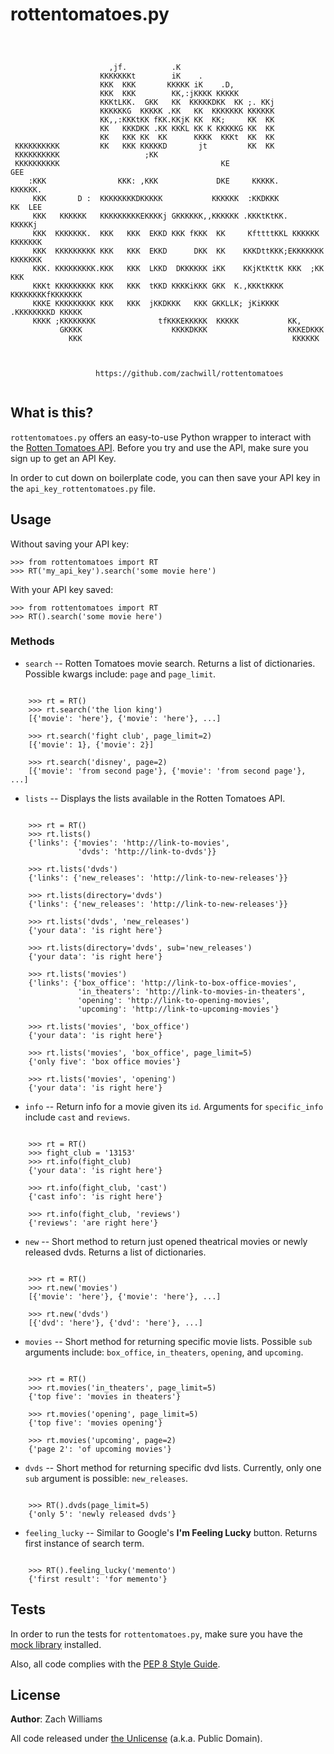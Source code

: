 rottentomatoes.py
================

<pre><code>


                      ,jf.          .K                                          
                    KKKKKKKt        iK    .                                     
                    KKK  KKK       KKKKK iK    .D,                              
                    KKK  KKK        KK,:jKKKK KKKKK                             
                    KKKtLKK.  GKK   KK  KKKKKDKK  KK ;. KKj                     
                    KKKKKKG  KKKKK .KK   KK  KKKKKKK KKKKKK                     
                    KK,,:KKKtKK fKK.KKjK KK  KK;     KK  KK                     
                    KK   KKKDKK .KK KKKL KK K KKKKKG KK  KK                     
                    KK   KKK KK  KK      KKKK  KKKt  KK  KK                     
 KKKKKKKKKK         KK   KKK KKKKKD       jt         KK  KK                     
 KKKKKKKKKK                   ;KK                                               
 KKKKKKKKKK                                    KE                        GEE    
    :KKK                KKK: ,KKK             DKE     KKKKK.           KKKKKK.  
     KKK       D :  KKKKKKKKDKKKKK           KKKKKK  :KKDKKK           KK  LEE  
     KKK   KKKKKK   KKKKKKKKKEKKKKj GKKKKKK,,KKKKKK .KKKtKtKK.         KKKKKj   
     KKK  KKKKKKK.  KKK   KKK  EKKD KKK fKKK  KK     KfttttKKL KKKKKK  KKKKKKK  
     KKK  KKKKKKKKK KKK   KKK  EKKD      DKK  KK    KKKDttKKK;EKKKKKKK  KKKKKKK 
     KKK. KKKKKKKKK.KKK   KKK  LKKD  DKKKKKK iKK    KKjKtKttK KKK  ;KK      KKK 
     KKKt KKKKKKKKK KKK   KKK  tKKD KKKKiKKK GKK  K.,KKKtKKKK KKKKKKKKfKKKKKKK  
     KKKE KKKKKKKKK KKK   KKK  jKKDKKK   KKK GKKLLK; jKiKKKK .KKKKKKKKD KKKKK   
     KKKK ;KKKKKKKK              tfKKKEKKKKK  KKKKK           KK,               
           GKKKK                    KKKKDKKK                  KKKEDKKK          
             KKK                                               KKKKKK           



                   https://github.com/zachwill/rottentomatoes

</code></pre>


What is this?
------------

`rottentomatoes.py` offers an easy-to-use Python wrapper to interact with the
[Rotten Tomatoes API](http://developer.rottentomatoes.com/). Before you try and
use the API, make sure you sign up to get an API Key.

In order to cut down on boilerplate code, you can then save your API key in the
`api_key_rottentomatoes.py` file.


Usage
-----

Without saving your API key:

    >>> from rottentomatoes import RT
    >>> RT('my_api_key').search('some movie here')

With your API key saved:

    >>> from rottentomatoes import RT
    >>> RT().search('some movie here')

### Methods

* `search`  -- Rotten Tomatoes movie search. Returns a list of dictionaries. Possible kwargs include: `page` and `page_limit`.
<pre><code>
    >>> rt = RT()
    >>> rt.search('the lion king')
    [{'movie': 'here'}, {'movie': 'here'}, ...]

    >>> rt.search('fight club', page_limit=2)
    [{'movie': 1}, {'movie': 2}]

    >>> rt.search('disney', page=2)
    [{'movie': 'from second page'}, {'movie': 'from second page'}, ...]
</code></pre>

* `lists` -- Displays the lists available in the Rotten Tomatoes API.
<pre><code>
    >>> rt = RT()
    >>> rt.lists()
    {'links': {'movies': 'http://link-to-movies',
               'dvds': 'http://link-to-dvds'}}

    >>> rt.lists('dvds')
    {'links': {'new_releases': 'http://link-to-new-releases'}}

    >>> rt.lists(directory='dvds')
    {'links': {'new_releases': 'http://link-to-new-releases'}}

    >>> rt.lists('dvds', 'new_releases')
    {'your data': 'is right here'}

    >>> rt.lists(directory='dvds', sub='new_releases')
    {'your data': 'is right here'}

    >>> rt.lists('movies')
    {'links': {'box_office': 'http://link-to-box-office-movies',
               'in_theaters': 'http://link-to-movies-in-theaters',
               'opening': 'http://link-to-opening-movies',
               'upcoming': 'http://link-to-upcoming-movies'}

    >>> rt.lists('movies', 'box_office')
    {'your data': 'is right here'}

    >>> rt.lists('movies', 'box_office', page_limit=5)
    {'only five': 'box office movies'}

    >>> rt.lists('movies', 'opening')
    {'your data': 'is right here'}
</code></pre>

* `info` -- Return info for a movie given its `id`. Arguments for `specific_info` include `cast` and `reviews`.
<pre><code>
    >>> rt = RT()
    >>> fight_club = '13153'
    >>> rt.info(fight_club)
    {'your data': 'is right here'}

    >>> rt.info(fight_club, 'cast')
    {'cast info': 'is right here'}

    >>> rt.info(fight_club, 'reviews')
    {'reviews': 'are right here'}
</code></pre>

* `new`  -- Short method to return just opened theatrical movies or newly released dvds. Returns a list of dictionaries.
<pre><code>
    >>> rt = RT()
    >>> rt.new('movies')
    [{'movie': 'here'}, {'movie': 'here'}, ...]

    >>> rt.new('dvds')
    [{'dvd': 'here'}, {'dvd': 'here'}, ...]
</code></pre>

* `movies` -- Short method for returning specific movie lists. Possible `sub` arguments include: `box_office`, `in_theaters`, `opening`, and `upcoming`.
<pre><code>
    >>> rt = RT()
    >>> rt.movies('in_theaters', page_limit=5)
    {'top five': 'movies in theaters'}

    >>> rt.movies('opening', page_limit=5)
    {'top five': 'movies opening'}

    >>> rt.movies('upcoming', page=2)
    {'page 2': 'of upcoming movies'}
</code></pre>

* `dvds` -- Short method for returning specific dvd lists. Currently, only one `sub` argument is possible: `new_releases`.
<pre><code>
    >>> RT().dvds(page_limit=5)
    {'only 5': 'newly released dvds'}
</code></pre>

* `feeling_lucky` -- Similar to Google's **I'm Feeling Lucky** button. Returns first instance of search term.
<pre><code>
    >>> RT().feeling_lucky('memento')
    {'first result': 'for memento'}
</code></pre>


Tests
-----

In order to run the tests for `rottentomatoes.py`, make sure you have the
[mock library](http://pypi.python.org/pypi/mock) installed.

Also, all code complies with the [PEP 8 Style Guide](http://www.python.org/dev/peps/pep-0008/).


License
-------

**Author**: Zach Williams

All code released under [the Unlicense](http://unlicense.org/) (a.k.a. Public
Domain).
